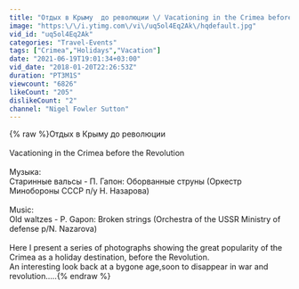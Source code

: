 ```yaml
---
title: "Отдых в Крыму  до революции \/ Vacationing in the Crimea before the Revolution"
image: "https:\/\/i.ytimg.com\/vi\/uq5ol4Eq2Ak\/hqdefault.jpg"
vid_id: "uq5ol4Eq2Ak"
categories: "Travel-Events"
tags: ["Crimea","Holidays","Vacation"]
date: "2021-06-19T19:01:34+03:00"
vid_date: "2018-01-20T22:26:53Z"
duration: "PT3M1S"
viewcount: "6826"
likeCount: "205"
dislikeCount: "2"
channel: "Nigel Fowler Sutton"
---
```

{% raw %}Отдых в Крыму  до революции<br /><br /> Vacationing in the Crimea before the Revolution<br /><br />Музыка:<br />Старинные вальсы - П. Гапон: Оборванные струны (Оркестр Минобороны СССР п/у Н. Назарова)<br /><br />Music:<br />Old waltzes - P. Gapon: Broken strings (Orchestra of the USSR Ministry of defense p/N. Nazarova)<br /><br />Here I present a series of photographs showing the great popularity of the Crimea as a holiday destination, before the Revolution.<br />An interesting  look back at a bygone age,soon to disappear in war and revolution.....{% endraw %}
